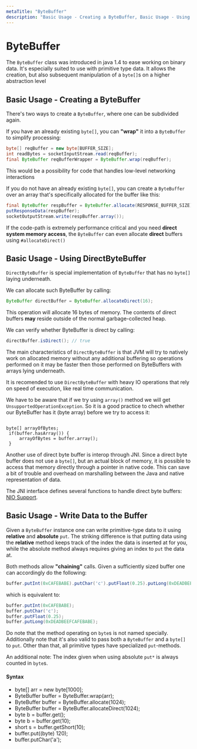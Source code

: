 ```yaml
---
metaTitle: "ByteBuffer"
description: "Basic Usage - Creating a ByteBuffer, Basic Usage - Using DirectByteBuffer, Basic Usage - Write Data to the Buffer"
---
```


# ByteBuffer


The `ByteBuffer` class was introduced in java 1.4 to ease working on binary data. It's especially suited to use with primitive type data. It allows the creation, but also subsequent manipulation of a `byte[]`s on a higher abstraction level



## Basic Usage - Creating a ByteBuffer


There's two ways to create a `ByteBuffer`, where one can be subdivided again.

If you have an already existing `byte[]`, you can **"wrap"** it into a `ByteBuffer` to simplify processing:

```java
byte[] reqBuffer = new byte[BUFFER_SIZE];
int readBytes = socketInputStream.read(reqBuffer);
final ByteBuffer reqBufferWrapper = ByteBuffer.wrap(reqBuffer);

```

This would be a possibility for code that handles low-level networking interactions

If you do not have an already existing `byte[]`, you can create a `ByteBuffer` over an array that's specifically allocated for the buffer like this:

```java
final ByteBuffer respBuffer = ByteBuffer.allocate(RESPONSE_BUFFER_SIZE);
putResponseData(respBuffer);
socketOutputStream.write(respBuffer.array());

```

If the code-path is extremely performance critical and you need **direct system memory access**, the `ByteBuffer` can even allocate **direct** buffers using `#allocateDirect()`



## Basic Usage - Using DirectByteBuffer


`DirectByteBuffer` is special implementation of `ByteBuffer` that has no `byte[]` laying underneath.

We can allocate such ByteBuffer by calling:

```java
ByteBuffer directBuffer = ByteBuffer.allocateDirect(16);

```

This operation will allocate 16 bytes of memory. The contents of direct buffers **may** reside outside of the normal garbage-collected heap.

We can verify whether ByteBuffer is direct by calling:

```java
directBuffer.isDirect(); // true

```

The main characteristics of `DirectByteBuffer` is that JVM will try to natively work on allocated memory without any additional buffering so operations performed on it may be faster then those performed on ByteBuffers with arrays lying underneath.

It is recomended to use `DirectByteBuffer` with heavy IO operations that rely on speed of execution, like real time communication.

We have to be aware that if we try using `array()` method we will get `UnsupportedOperationException`. So it is a good practice to chech whether our ByteBuffer has it (byte array) before we try to access it:

```

byte[] arrayOfBytes;
 if(buffer.hasArray()) {
     arrayOfBytes = buffer.array();
 }

```

Another use of direct byte buffer is interop through JNI. Since a direct byte buffer does not use a `byte[]`, but an actual block of memory, it is possible to access that memory directly through a pointer in native code. This can save a bit of trouble and overhead on marshalling between the Java and native representation of data.

The JNI interface defines several functions to handle direct byte buffers: [NIO Support](http://docs.oracle.com/javase/8/docs/technotes/guides/jni/spec/functions.html#nio_support).



## Basic Usage - Write Data to the Buffer


Given a `ByteBuffer` instance one can write primitive-type data to it using **relative** and **absolute** `put`. The striking difference is that putting data using the **relative** method keeps track of the index the data is inserted at for you, while the absolute method always requires giving an index to `put` the data at.

Both methods allow **"chaining"** calls. Given a sufficiently sized buffer one can accordingly do the following:

```java
buffer.putInt(0xCAFEBABE).putChar('c').putFloat(0.25).putLong(0xDEADBEEFCAFEBABE);

```

which is equivalent to:

```java
buffer.putInt(0xCAFEBABE);
buffer.putChar('c');
buffer.putFloat(0.25);
buffer.putLong(0xDEADBEEFCAFEBABE);

```

Do note that the method operating on `byte`s is not named specially. Additionally note that it's also valid to pass both a `ByteBuffer` and a `byte[]` to `put`. Other than that, all primitive types have specialized `put`-methods.

An additional note: The index given when using absolute `put*` is always counted in `byte`s.



#### Syntax


- byte[] arr = new byte[1000];
- ByteBuffer buffer = ByteBuffer.wrap(arr);
- ByteBuffer buffer = ByteBuffer.allocate(1024);
- ByteBuffer buffer = ByteBuffer.allocateDirect(1024);
- byte b = buffer.get();
- byte b = buffer.get(10);
- short s = buffer.getShort(10);
- buffer.put((byte) 120);
- buffer.putChar('a');


